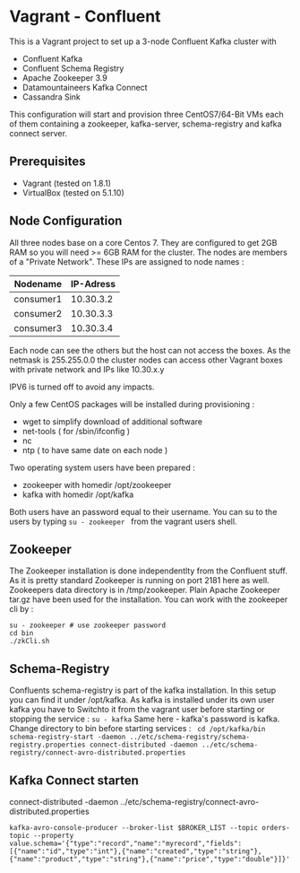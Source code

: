 Vagrant - Confluent
===================

This is a Vagrant project to set up a 3-node Confluent Kafka cluster with
* Confluent Kafka
* Confluent Schema Registry
* Apache Zookeeper 3.9
* Datamountaineers Kafka Connect
* Cassandra Sink

This configuration will start and provision three CentOS7/64-Bit VMs each of them
containing a zookeeper, kafka-server, schema-registry and kafka connect server.

Prerequisites
-------------------------
* Vagrant (tested on 1.8.1)
* VirtualBox (tested on 5.1.10)

Node Configuration
------------
All three nodes base on a core Centos 7. They are configured to get 2GB RAM so
you will need >= 6GB RAM for the cluster. The nodes are members of a "Private Network".
These IPs are assigned to node names :

|Nodename | IP-Adress|
|-------| ---------|
|consumer1|10.30.3.2|
|consumer2|10.30.3.3|
|consumer3|10.30.3.4|

Each node can see the others but the host can not access the boxes. As the
netmask is 255.255.0.0 the cluster nodes can access other Vagrant boxes with
private network and IPs like 10.30.x.y

IPV6 is turned off to avoid any impacts.

Only a few CentOS packages will be installed during provisioning :
* wget to simplify download of additional software
* net-tools ( for /sbin/ifconfig )
* nc
* ntp ( to have same date on each node )

Two operating system users have been prepared :
* zookeeper with homedir /opt/zookeeper
* kafka with homedir /opt/kafka

Both users have an password equal to their username. You can su to the users by typing
`su - zookeeper ` from the vagrant users shell.

Zookeeper
------------------
The Zookeeper installation is done independentlty from the Confluent stuff.
As it is pretty standard Zookeeper is running on port 2181 here as well. Zookeepers
data directory is in /tmp/zookeeper.
Plain Apache Zookeeper tar.gz have been used for the installation. You can work
with the zookeeper cli by :

```
su - zookeeper # use zookeeper password
cd bin
./zkCli.sh
```


Schema-Registry
----------------
Confluents schema-registry is part of the kafka installation. In this setup you can find it
under /opt/kafka. As kafka is installed under its own user kafka you have to Switchto it from the vagrant
user before starting or stopping the service :
`su - kafka`
Same here - kafka's password is kafka. Change directory to bin before starting services :
`
cd /opt/kafka/bin
schema-registry-start -daemon ../etc/schema-registry/schema-registry.properties
connect-distributed -daemon ../etc/schema-registry/connect-avro-distributed.properties`


Kafka Connect starten
---------------------
connect-distributed -daemon ../etc/schema-registry/connect-avro-distributed.properties


`kafka-avro-console-producer --broker-list $BROKER_LIST --topic orders-topic --property value.schema='{"type":"record","name":"myrecord","fields":[{"name":"id","type":"int"},{"name":"created","type":"string"},{"name":"product","type":"string"},{"name":"price","type":"double"}]}'`
